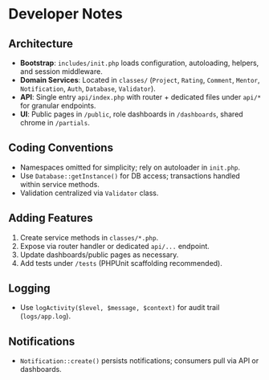 # Developer Notes

## Architecture

- **Bootstrap**: `includes/init.php` loads configuration, autoloading, helpers, and session middleware.
- **Domain Services**: Located in `classes/` (`Project`, `Rating`, `Comment`, `Mentor`, `Notification`, `Auth`, `Database`, `Validator`).
- **API**: Single entry `api/index.php` with router + dedicated files under `api/*` for granular endpoints.
- **UI**: Public pages in `/public`, role dashboards in `/dashboards`, shared chrome in `/partials`.

## Coding Conventions

- Namespaces omitted for simplicity; rely on autoloader in `init.php`.
- Use `Database::getInstance()` for DB access; transactions handled within service methods.
- Validation centralized via `Validator` class.

## Adding Features

1. Create service methods in `classes/*.php`.
2. Expose via router handler or dedicated `api/...` endpoint.
3. Update dashboards/public pages as necessary.
4. Add tests under `/tests` (PHPUnit scaffolding recommended).

## Logging

- Use `logActivity($level, $message, $context)` for audit trail (`logs/app.log`).

## Notifications

- `Notification::create()` persists notifications; consumers pull via API or dashboards.
